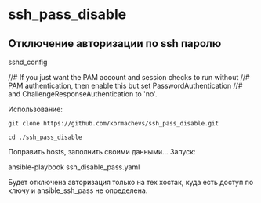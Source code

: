 # ssh_pass_disable
## Отключение авторизации по ssh паролю

sshd_config

//# If you just want the PAM account and session checks to run without
//# PAM authentication, then enable this but set PasswordAuthentication
//# and ChallengeResponseAuthentication to 'no'.

Использование:

    git clone https://github.com/kormachevs/ssh_pass_disable.git

    cd ./ssh_pass_disable

Поправить hosts, заполнить своими данными...
Запуск:

ansible-playbook ssh_disable_pass.yaml

Будет отключена авторизация только на тех хостак, куда есть доступ по ключу и ansible_ssh_pass не определена. 
